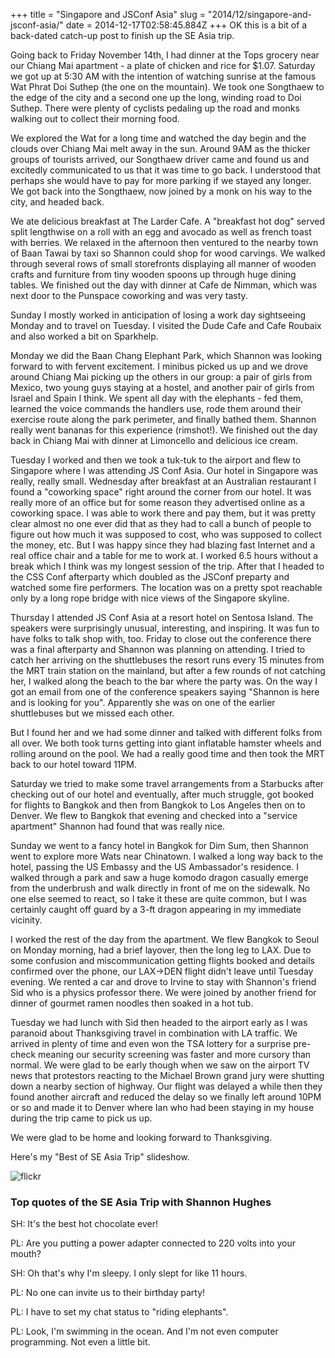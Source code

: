+++
title = "Singapore and JSConf Asia"
slug = "2014/12/singapore-and-jsconf-asia/"
date = 2014-12-17T02:58:45.884Z
+++
OK this is a bit of a back-dated catch-up post to finish up the SE Asia trip.

Going back to Friday November 14th, I had dinner at the Tops grocery near our Chiang Mai apartment - a plate of chicken and rice for $1.07. Saturday we got up at 5:30 AM with the intention of watching sunrise at the famous Wat Phrat Doi Suthep (the one on the mountain). We took one Songthaew to the edge of the city and a second one up the long, winding road to Doi Suthep. There were plenty of cyclists pedaling up the road and monks walking out to collect their morning food.

We explored the Wat for a long time and watched the day begin and the clouds over Chiang Mai melt away in the sun. Around 9AM as the thicker groups of tourists arrived, our Songthaew driver came and found us and excitedly communicated to us that it was time to go back. I understood that perhaps she would have to pay for more parking if we stayed any longer. We got back into the Songthaew, now joined by a monk on his way to the city, and headed back.

We ate delicious breakfast at The Larder Cafe. A "breakfast hot dog" served split lengthwise on a roll with an egg and avocado as well as french toast with berries. We relaxed in the afternoon then ventured to the nearby town of Baan Tawai by taxi so Shannon could shop for wood carvings. We walked through several rows of small storefronts displaying all manner of wooden crafts and furniture from tiny wooden spoons up through huge dining tables. We finished out the day with dinner at Cafe de Nimman, which was next door to the Punspace coworking and was very tasty.

Sunday I mostly worked in anticipation of losing a work day sightseeing Monday and to travel on Tuesday. I visited the Dude Cafe and Cafe Roubaix and also worked a bit on Sparkhelp.

Monday we did the Baan Chang Elephant Park, which Shannon was looking forward to with fervent excitement. I minibus picked us up and we drove around Chiang Mai picking up the others in our group: a pair of girls from Mexico, two young guys staying at a hostel, and another pair of girls from Israel and Spain I think. We spent all day with the elephants - fed them, learned the voice commands the handlers use, rode them around their exercise route along the park perimeter, and finally bathed them. Shannon really went bananas for this experience (rimshot!). We finished out the day back in Chiang Mai with dinner at Limoncello and delicious ice cream.

Tuesday I worked and then we took a tuk-tuk to the airport and flew to Singapore where I was attending JS Conf Asia. Our hotel in Singapore was really, really small. Wednesday after breakfast at an Australian restaurant I found a "coworking space" right around the corner from our hotel. It was really more of an office but for some reason they advertised online as a coworking space. I was able to work there and pay them, but it was pretty clear almost no one ever did that as they had to call a bunch of people to figure out how much it was supposed to cost, who was supposed to collect the money, etc. But I was happy since they had blazing fast Internet and a real office chair and a table for me to work at. I worked 6.5 hours without a break which I think was my longest session of the trip. After that I headed to the CSS Conf afterparty which doubled as the JSConf preparty and watched some fire performers. The location was on a pretty spot reachable only by a long rope bridge with nice views of the Singapore skyline.

Thursday I attended JS Conf Asia at a resort hotel on Sentosa Island. The speakers were surprisingly unusual, interesting, and inspiring. It was fun to have folks to talk shop with, too. Friday to close out the conference there was a final afterparty and Shannon was planning on attending. I tried to catch her arriving on the shuttlebuses the resort runs every 15 minutes from the MRT train station on the mainland, but after a few rounds of not catching her, I walked along the beach to the bar where the party was. On the way I got an email from one of the conference speakers saying "Shannon is here and is looking for you". Apparently she was on one of the earlier shuttlebuses but we missed each other.

But I found her and we had some dinner and talked with different folks from all over. We both took turns getting into giant inflatable hamster wheels and rolling around on the pool. We had a really good time and then took the MRT back to our hotel toward 11PM.

Saturday we tried to make some travel arrangements from a Starbucks after checking out of our hotel and eventually, after much struggle, got booked for flights to Bangkok and then from Bangkok to Los Angeles then on to Denver. We flew to Bangkok that evening and checked into a "service apartment" Shannon had found that was really nice.

Sunday we went to a fancy hotel in Bangkok for Dim Sum, then Shannon went to explore more Wats near Chinatown. I walked a long way back to the hotel, passing the US Embassy and the US Ambassador's residence. I walked through a park and saw a huge komodo dragon casually emerge from the underbrush and walk directly in front of me on the sidewalk. No one else seemed to react, so I take it these are quite common, but I was certainly caught off guard by a 3-ft dragon appearing in my immediate vicinity.

I worked the rest of the day from the apartment. We flew Bangkok to Seoul on Monday morning, had a brief layover, then the long leg to LAX. Due to some confusion and miscommunication getting flights booked and details confirmed over the phone, our LAX->DEN flight didn't leave until Tuesday evening. We rented a car and drove to Irvine to stay with Shannon's friend Sid who is a physics professor there. We were joined by another friend for dinner of gourmet ramen noodles then soaked in a hot tub.

Tuesday we had lunch with Sid then headed to the airport early as I was paranoid about Thanksgiving travel in combination with LA traffic. We arrived in plenty of time and even won the TSA lottery for a surprise pre-check meaning our security screening was faster and more cursory than normal. We were glad to be early though when we saw on the airport TV news that protestors reacting to the Michael Brown grand jury were shutting down a nearby section of highway. Our flight was delayed a while then they found another aircraft and reduced the delay so we finally left around 10PM or so and made it to Denver where Ian who had been staying in my house during the trip came to pick us up.

We were glad to be home and looking forward to Thanksgiving.

Here's my "Best of SE Asia Trip" slideshow.

![flickr](https://www.flickr.com/photos/88096431@N00/sets/72157647341676134/)

### Top quotes of the SE Asia Trip with Shannon Hughes

SH: It's the best hot chocolate ever!

PL: Are you putting a power adapter connected to 220 volts into your mouth?

SH: Oh that's why I'm sleepy. I only slept for like 11 hours.

PL: No one can invite us to their birthday party!

PL: I have to set my chat status to "riding elephants".

PL: Look, I'm swimming in the ocean. And I'm not even computer programming. Not even a little bit.
